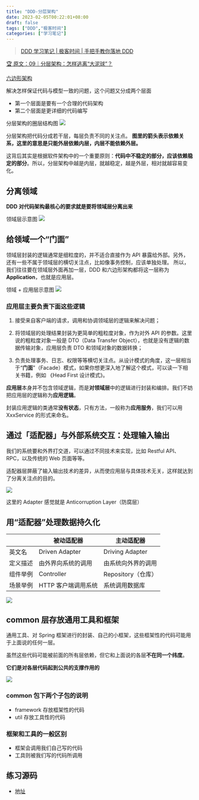 ```yaml
---
title: "DDD-分层架构"
date: 2023-02-05T00:22:01+08:00
draft: false
tags: ["DDD","极客时间"]
categories: ["学习笔记"]
---
```


> [DDD 学习笔记 | 极客时间 | 手把手教你落地 DDD](../dir)

[🏆 原文：09｜分层架构：怎样逃离“大泥球”？](http://gk.link/a/11WlS)

[六边形架构](https://zhuanlan.zhihu.com/p/113681224)

解决怎样保证代码与模型一致的问题，这个问题又分成两个层面

- 第一个层面是要有一个合理的代码架构
- 第二个层面是更详细的代码编写

分层架构的圈层结构图
![](../../../../../post/23/分层架构-圈层结构.svg)

分层架构把代码分成若干层，每层负责不同的关注点。
**图里的箭头表示依赖关系，这里的意思是只能外层依赖内层，内层不能依赖外层。**

这背后其实是根据软件架构中的一个重要原则：**代码中不稳定的部分，应该依赖稳定的部分**。所以，分层架构中越是内层，就越稳定，越是外层，相对就越容易变化。

## 分离领域

**DDD 对代码架构最核心的要求就是要将领域层分离出来**

领域层示意图
![](../../../../../post/23/领域层示意图.svg)

## 给领域一个“门面”

领域层封装的逻辑通常是细粒度的，并不适合直接作为 API 暴露给外部。另外，还有一些不属于领域层的横切关注点，比如像事务控制，应该单独处理。
所以，我们往往要在领域层外面再加一层，DDD 和六边形架构都将这一层称为 **Application**，也就是应用层。

领域 + 应用层示意图
![](../../../../../post/23/领域+应用层示意图.svg)

### 应用层主要负责下面这些逻辑

1. 接受来自客户端的请求，调用和协调领域层的逻辑来解决问题；

2. 将领域层的处理结果封装为更简单的粗粒度对象，作为对外 API 的参数。这里说的粗粒度对象一般是 DTO（Data Transfer Object），也就是没有逻辑的数据传输对象，应用层负责 DTO 和领域对象的数据转换；

3. 负责处理事务、日志、权限等等横切关注点。从设计模式的角度，这一层相当于“**门面**”（Facade）模式，如果你想更深入地了解这个模式，可以读一下相关书籍，例如 《Head First 设计模式》。

**应用层**本身并不包含领域逻辑，而是**对领域层**中的逻辑进行封装和编排。我们不妨把应用层的逻辑称为**应用逻辑**。

封装应用逻辑的类通常**没有状态**，只有方法，一般称为**应用服务**，我们可以用 XxxService 的形式来命名。

## 通过「适配器」与外部系统交互：处理输入输出

我们的系统要和外界打交道，可以通过不同技术来实现，比如 Restful API、 RPC，以及传统的 Web 页面等等。

适配器层屏蔽了输入输出技术的差异，从而使应用层与具体技术无关，这样就达到了分离关注点的目的。

![](../../../../../post/23/Adapter.svg)

这里的 Adapter 感觉就是 Anticorruption Layer（防腐层）

## 用“适配器”处理数据持久化

| | 被动适配器  | 主动适配器  |
|---|---|---|
| 英文名 | Driven Adapter  | Driving Adapter  |
| 定义描述 | 由外界向系统的调用 | 由系统向外界的调用 |
| 组件举例 | Controller  | Repository（仓库）  |
| 场景举例 | HTTP 客户端调用系统 | 系统调用数据库 |

![](../../../../../post/23/主动与被动适配器.svg)

## common 层存放通用工具和框架

通用工具、对 Spring 框架进行的封装、自己的小框架，这些框架性的代码可能用于上面说的任何一层。

虽然这些代码可能被前面的所有层依赖，但它和上面说的各层**不在同一个纬度**。

**它们是对各层代码起到公共的支撑作用的**

![](../../../../../post/23/common层.svg)

### common 包下两个子包的说明

- framework 存放框架性的代码
- util 存放工具性的代码

### 框架和工具的一般区别

- 框架会调用我们自己写的代码
- 工具则被我们写的代码所调用

## 练习源码

- [地址](https://github.com/wyyl1/geektime-ddd/tree/1)